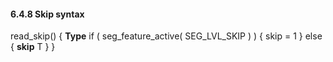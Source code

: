 #### 6.4.8 Skip syntax

<div class="syntax">
read_skip() {                                                          <b>Type</b>
    if ( seg_feature_active( SEG_LVL_SKIP ) ) {
        skip = 1
    } else {
        <b>skip</b>                                                           T
    }
}
</div>
